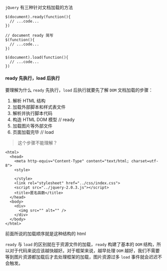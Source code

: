 `jQuery` 有三种针对文档加载的方法

```
$(document).ready(function(){
  // ...code...
})

// document ready 简写
$(function(){
  // ...code...
})

$(document).load(function(){
  // ...code...
})
```

#### ready 先执行，load 后执行

要理解为什么 `ready` 先执行，`load` 后执行就要先了解 `DOM` 文档加载的步骤：

1. 解析 HTML 结构
2. 加载外部脚本和样式表文件
3. 解析并执行脚本代码
4. 构造 HTML DOM 模型 // ready
5. 加载图片等外部文件
6. 页面加载完毕 // load

> 这个步骤不能理解？

```
<html>
  <head>
    <meta http-equiv="Content-Type" content="text/html; charset=utf-8">
    <style>

    </style>
    <link rel="stylesheet" href="../css/index.css">
    <script src="../jquery-2.0.3.js"></script>
    <title>匿名函数</title>
  </head>
  <body>
    <div>
      <img src="" alt="" />
    </div>
  </body>
</html>
```

前面所说的加载顺序就是这种结构的 html

`ready` 与 `load` 的区别就在于资源文件的加载，`ready` 构建了基本的 `DOM` 结构，所以对于代码来说应该越快越好。对于框架来说，越早处理 `DOM` 越好，我们不需要等到图片资源都加载后才去处理框架的加载，图片资源过多 `load` 事件就会迟迟不会触发。
